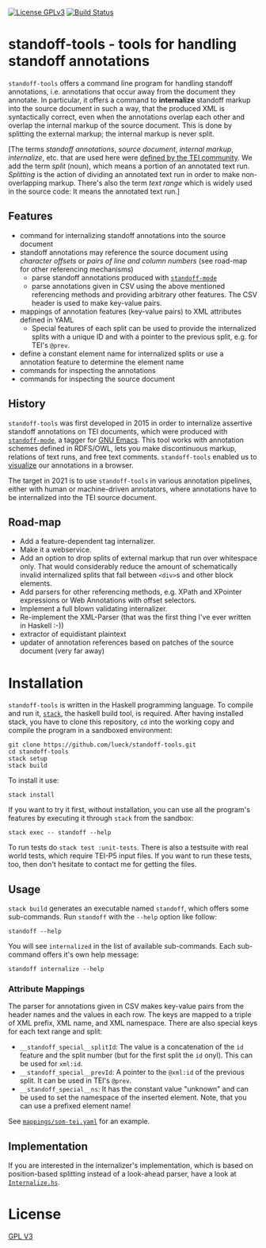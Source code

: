 [![License
GPLv3](https://img.shields.io/badge/license-GPL_3-green.svg)](http://www.gnu.org/licenses/gpl-3.0.txt)
[![Build Status](https://app.travis-ci.com/lueck/standoff-tools.svg?branch=master)](https://app.travis-ci.com/lueck/standoff-tools)

# standoff-tools - tools for handling standoff annotations #

`standoff-tools` offers a command line program for handling standoff
annotations, i.e. annotations that occur away from the document they
annotate. In particular, it offers a command to **internalize**
standoff markup into the source document in such a way, that the
produced XML is syntactically correct, even when the annotations
overlap each other and overlap the internal markup of the source
document. This is done by splitting the external markup; the internal
markup is never split.

[The terms *standoff annotations*, *source document*, *internal
markup*, *internalize*, etc. that are used here were [defined by the
TEI
community](https://www.tei-c.org/release/doc/tei-p5-doc/en/html/SA.html#SASO). We
add the term *split* (noun), which means a portion of an annotated
text run. *Splitting* is the action of dividing an annotated text run
in order to make non-overlapping markup. There's also the term *text
range* which is widely used in the source code: It means the annotated
text run.]


## Features ##

- command for internalizing standoff annotations into the source document
- standoff annotations may reference the source document using
  *character offsets* or *pairs of line and column numbers* (see
  road-map for other referencing mechanisms)
  - parse standoff annotations produced with
    [`standoff-mode`](https://github.com/lueck/standoff-mode)
  - parse annotations given in CSV using the above mentioned
    referencing methods and providing arbitrary other features. The
    CSV header is used to make key-value pairs.
- mappings of annotation features (key-value pairs) to XML attributes
  defined in YAML
  - Special features of each split can be used to provide the
    internalized splits with a unique ID and with a pointer to the
    previous split, e.g. for TEI's `@prev`.
- define a constant element name for internalized splits or use a
  annotation feature to determine the element name
- commands for inspecting the annotations
- commands for inspecting the source document


## History ##

`standoff-tools` was first developed in 2015 in order to internalize
assertive standoff annotations on TEI documents, which were produced
with [`standoff-mode`](https://github.com/lueck/standoff-mode), a
tagger for [GNU Emacs](https://www.gnu.org/software/emacs/). This tool
works with annotation schemes defined in RDFS/OWL, lets you make
discontinuous markup, relations of text runs, and free text
comments. `standoff-tools` enabled us to
[visualize](https://github.com/lueck/standoff-viz) our annotations in
a browser.

The target in 2021 is to use `standoff-tools` in various annotation
pipelines, either with human or machine-driven annotators, where
annotations have to be internalized into the TEI source document.


## Road-map ##

- Add a feature-dependent tag internalizer.
- Make it a webservice.
- Add an option to drop splits of external markup that run over
  whitespace only. That would considerably reduce the amount of
  schematically invalid internalized splits that fall between
  `<div>`s and other block elements.
- Add parsers for other referencing methods, e.g. XPath and XPointer
  expressions or Web Annotations with offset selectors.
- Implement a full blown validating internalizer.
- Re-implement the XML-Parser (that was the first thing I've ever
  written in Haskell :-))
- extractor of equidistant plaintext
- updater of annotation references based on patches of the source
  document (very far away)


# Installation #

`standoff-tools` is written in the Haskell programming language. To
compile and run it, [`stack`](https://haskellstack.org), the haskell
build tool, is required. After having installed stack, you have to
clone this repository, `cd` into the working copy and compile the
program in a sandboxed environment:

```{shell}
git clone https://github.com/lueck/standoff-tools.git
cd standoff-tools
stack setup
stack build
```

To install it use:

```{shell}
stack install
```

If you want to try it first, without installation, you can use all the
program's features by executing it through `stack` from the sandbox:

```{shell}
stack exec -- standoff --help
```

To run tests do `stack test :unit-tests`. There is also a testsuite
with real world tests, which require TEI-P5 input files. If you want
to run these tests, too, then don't hesitate to contact me for getting
the files.


## Usage ##

`stack build` generates an executable named `standoff`, which offers
some sub-commands. Run `standoff` with the `--help` option like
follow:

```{shell}
standoff --help
```

You will see `internalized` in the list of available
sub-commands. Each sub-command offers it's own help message:

```{shell}
standoff internalize --help
```

### Attribute Mappings ###

The parser for annotations given in CSV makes key-value pairs from the
header names and the values in each row. The keys are mapped to a
triple of XML prefix, XML name, and XML namespace. There are also
special keys for each text range and split:

- `__standoff_special__splitId`: The value is a concatenation of the
  `id` feature and the split number (but for the first split the `id`
  onyl). This can be used for `xml:id`.
- `__standoff_special__prevId`: A pointer to the `@xml:id` of the
  previous split. It can be used in TEI's `@prev`.
- `__standoff_special__ns`: It has the constant value "unknown" and
  can be used to set the namespace of the inserted element. Note, that
  you can use a prefixed element name!

See [`mappings/som-tei.yaml`](mappings/som-tei.yaml) for an example.


## Implementation ##

If you are interested in the internalizer's implementation, which is
based on position-based splitting instead of a look-ahead parser, have
a look at [`Internalize.hs`](src/StandOff/Internalize.hs).


# License #

[GPL V3](http://www.gnu.org/licenses/gpl-3.0.txt)
